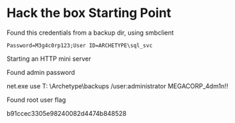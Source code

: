 # Hack the box Starting Point

Found this credentials from a backup dir, using smbclient
```
Password=M3g4c0rp123;User ID=ARCHETYPE\sql_svc
```

Starting an HTTP mini server

Found admin password

net.exe use T: \\Archetype\backups /user:administrator MEGACORP_4dm1n!!

Found root user flag

b91ccec3305e98240082d4474b848528
